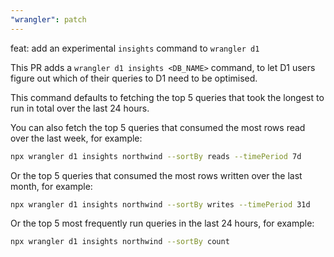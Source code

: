 ```yaml
---
"wrangler": patch
---
```


feat: add an experimental `insights` command to `wrangler d1`

This PR adds a `wrangler d1 insights <DB_NAME>` command, to let D1 users figure out which of their queries to D1 need to be optimised.

This command defaults to fetching the top 5 queries that took the longest to run in total over the last 24 hours.

You can also fetch the top 5 queries that consumed the most rows read over the last week, for example:

```bash
npx wrangler d1 insights northwind --sortBy reads --timePeriod 7d
```

Or the top 5 queries that consumed the most rows written over the last month, for example:

```bash
npx wrangler d1 insights northwind --sortBy writes --timePeriod 31d
```

Or the top 5 most frequently run queries in the last 24 hours, for example:

```bash
npx wrangler d1 insights northwind --sortBy count
```
